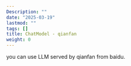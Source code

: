 ```yaml
---
Description: ""
date: "2025-03-19"
lastmod: ""
tags: []
title: ChatModel - qianfan
weight: 0
---
```


you can use LLM served by qianfan from baidu.
